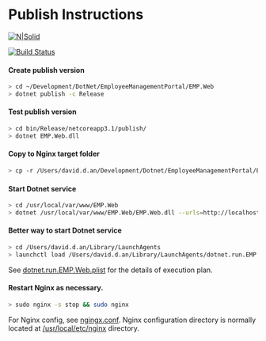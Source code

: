 # Publish Instructions

[![N|Solid](https://cldup.com/dTxpPi9lDf.thumb.png)](https://nodesource.com/products/nsolid)

[![Build Status](https://travis-ci.org/joemccann/dillinger.svg?branch=master)](https://travis-ci.org/joemccann/dillinger)

#### Create publish version
```sh
> cd ~/Development/DotNet/EmployeeManagementPortal/EMP.Web
> dotnet publish -c Release
```

#### Test publish version
```sh
> cd bin/Release/netcoreapp3.1/publish/
> dotnet EMP.Web.dll
```

#### Copy to Nginx target folder
```sh
> cp -r /Users/david.d.an/Development/Dotnet/EmployeeManagementPortal/EMP.Web/bin/Release/netcoreapp3.1/publish/* /usr/local/var/www/EMP.Web
```

#### Start Dotnet service
```sh
> cd /usr/local/var/www/EMP.Web
> dotnet /usr/local/var/www/EMP.Web/EMP.Web.dll --urls=http://localhost:21001
```

#### Better way to start Dotnet service
```sh
> cd /Users/david.d.an/Library/LaunchAgents
> launchctl load /Users/david.d.an/Library/LaunchAgents/dotnet.run.EMP.Web.plist
```
See [dotnet.run.EMP.Web.plist] for the details of execution plan.

#### Restart Nginx as necessary.
```sh
> sudo nginx -s stop && sudo nginx
```
For Nginx config, see [ngingx.conf].
Nginx configuration directory is normally located at [/usr/local/etc/nginx] directory.

[dotnet.run.EMP.Web.plist]: <file:///Users/david.d.an/Library/LaunchAgents/dotnet.run.EMP.Web.plist>
[ngingx.conf]: <file:///usr/local/etc/nginx/ngingx.conf>
[/usr/local/etc/nginx]: <file:///usr/local/etc/nginx>
